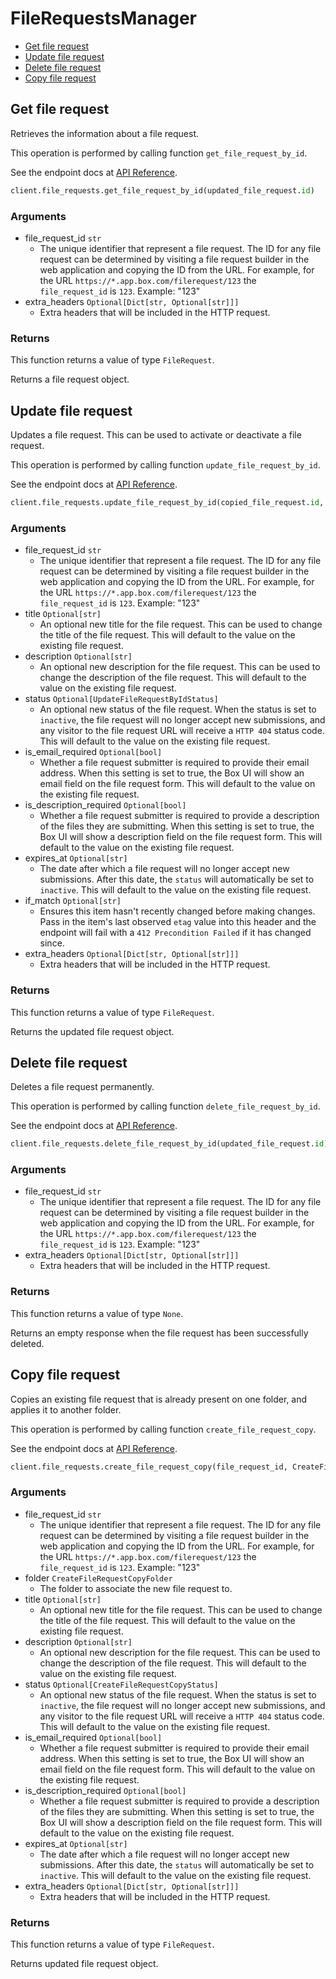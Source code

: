 # FileRequestsManager

- [Get file request](#get-file-request)
- [Update file request](#update-file-request)
- [Delete file request](#delete-file-request)
- [Copy file request](#copy-file-request)

## Get file request

Retrieves the information about a file request.

This operation is performed by calling function `get_file_request_by_id`.

See the endpoint docs at
[API Reference](https://developer.box.com/reference/get-file-requests-id/).

<!-- sample get_file_requests_id -->

```python
client.file_requests.get_file_request_by_id(updated_file_request.id)
```

### Arguments

- file_request_id `str`
  - The unique identifier that represent a file request. The ID for any file request can be determined by visiting a file request builder in the web application and copying the ID from the URL. For example, for the URL `https://*.app.box.com/filerequest/123` the `file_request_id` is `123`. Example: "123"
- extra_headers `Optional[Dict[str, Optional[str]]]`
  - Extra headers that will be included in the HTTP request.

### Returns

This function returns a value of type `FileRequest`.

Returns a file request object.

## Update file request

Updates a file request. This can be used to activate or
deactivate a file request.

This operation is performed by calling function `update_file_request_by_id`.

See the endpoint docs at
[API Reference](https://developer.box.com/reference/put-file-requests-id/).

<!-- sample put_file_requests_id -->

```python
client.file_requests.update_file_request_by_id(copied_file_request.id, title='updated title', description='updated description')
```

### Arguments

- file_request_id `str`
  - The unique identifier that represent a file request. The ID for any file request can be determined by visiting a file request builder in the web application and copying the ID from the URL. For example, for the URL `https://*.app.box.com/filerequest/123` the `file_request_id` is `123`. Example: "123"
- title `Optional[str]`
  - An optional new title for the file request. This can be used to change the title of the file request. This will default to the value on the existing file request.
- description `Optional[str]`
  - An optional new description for the file request. This can be used to change the description of the file request. This will default to the value on the existing file request.
- status `Optional[UpdateFileRequestByIdStatus]`
  - An optional new status of the file request. When the status is set to `inactive`, the file request will no longer accept new submissions, and any visitor to the file request URL will receive a `HTTP 404` status code. This will default to the value on the existing file request.
- is_email_required `Optional[bool]`
  - Whether a file request submitter is required to provide their email address. When this setting is set to true, the Box UI will show an email field on the file request form. This will default to the value on the existing file request.
- is_description_required `Optional[bool]`
  - Whether a file request submitter is required to provide a description of the files they are submitting. When this setting is set to true, the Box UI will show a description field on the file request form. This will default to the value on the existing file request.
- expires_at `Optional[str]`
  - The date after which a file request will no longer accept new submissions. After this date, the `status` will automatically be set to `inactive`. This will default to the value on the existing file request.
- if_match `Optional[str]`
  - Ensures this item hasn't recently changed before making changes. Pass in the item's last observed `etag` value into this header and the endpoint will fail with a `412 Precondition Failed` if it has changed since.
- extra_headers `Optional[Dict[str, Optional[str]]]`
  - Extra headers that will be included in the HTTP request.

### Returns

This function returns a value of type `FileRequest`.

Returns the updated file request object.

## Delete file request

Deletes a file request permanently.

This operation is performed by calling function `delete_file_request_by_id`.

See the endpoint docs at
[API Reference](https://developer.box.com/reference/delete-file-requests-id/).

<!-- sample delete_file_requests_id -->

```python
client.file_requests.delete_file_request_by_id(updated_file_request.id)
```

### Arguments

- file_request_id `str`
  - The unique identifier that represent a file request. The ID for any file request can be determined by visiting a file request builder in the web application and copying the ID from the URL. For example, for the URL `https://*.app.box.com/filerequest/123` the `file_request_id` is `123`. Example: "123"
- extra_headers `Optional[Dict[str, Optional[str]]]`
  - Extra headers that will be included in the HTTP request.

### Returns

This function returns a value of type `None`.

Returns an empty response when the file request has been successfully
deleted.

## Copy file request

Copies an existing file request that is already present on one folder,
and applies it to another folder.

This operation is performed by calling function `create_file_request_copy`.

See the endpoint docs at
[API Reference](https://developer.box.com/reference/post-file-requests-id-copy/).

<!-- sample post_file_requests_id_copy -->

```python
client.file_requests.create_file_request_copy(file_request_id, CreateFileRequestCopyFolder(id=file_request.folder.id, type=CreateFileRequestCopyFolderTypeField.FOLDER.value))
```

### Arguments

- file_request_id `str`
  - The unique identifier that represent a file request. The ID for any file request can be determined by visiting a file request builder in the web application and copying the ID from the URL. For example, for the URL `https://*.app.box.com/filerequest/123` the `file_request_id` is `123`. Example: "123"
- folder `CreateFileRequestCopyFolder`
  - The folder to associate the new file request to.
- title `Optional[str]`
  - An optional new title for the file request. This can be used to change the title of the file request. This will default to the value on the existing file request.
- description `Optional[str]`
  - An optional new description for the file request. This can be used to change the description of the file request. This will default to the value on the existing file request.
- status `Optional[CreateFileRequestCopyStatus]`
  - An optional new status of the file request. When the status is set to `inactive`, the file request will no longer accept new submissions, and any visitor to the file request URL will receive a `HTTP 404` status code. This will default to the value on the existing file request.
- is_email_required `Optional[bool]`
  - Whether a file request submitter is required to provide their email address. When this setting is set to true, the Box UI will show an email field on the file request form. This will default to the value on the existing file request.
- is_description_required `Optional[bool]`
  - Whether a file request submitter is required to provide a description of the files they are submitting. When this setting is set to true, the Box UI will show a description field on the file request form. This will default to the value on the existing file request.
- expires_at `Optional[str]`
  - The date after which a file request will no longer accept new submissions. After this date, the `status` will automatically be set to `inactive`. This will default to the value on the existing file request.
- extra_headers `Optional[Dict[str, Optional[str]]]`
  - Extra headers that will be included in the HTTP request.

### Returns

This function returns a value of type `FileRequest`.

Returns updated file request object.

